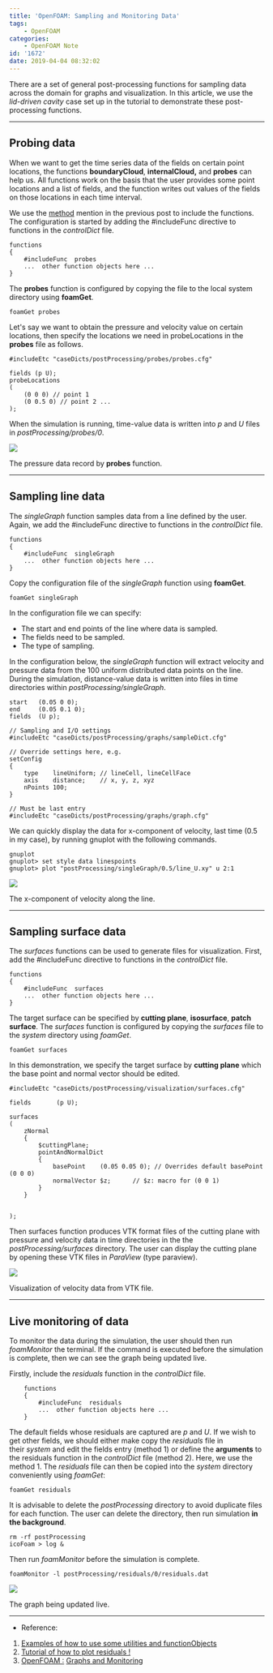 ```yaml
---
title: 'OpenFOAM: Sampling and Monitoring Data'
tags:
    - OpenFOAM
categories: 
    - OpenFOAM Note
id: '1672'
date: 2019-04-04 08:32:02
---
```


There are a set of general post-processing functions for sampling data across the domain for graphs and visualization. In this article, we use the *lid-driven cavity* case set up in the tutorial to demonstrate these post-processing functions.

<!-- more -->

* * *

Probing data
------------

When we want to get the time series data of the fields on certain point locations, the functions **boundaryCloud**, **internalCloud,** and **probes** can help us. All functions work on the basis that the user provides some point locations and a list of fields, and the function writes out values of the fields on those locations in each time interval.

We use the [method](https://bhlin.co.network/wp/2019/04/04/openfoam-tutorial-extracting-numerical-data-from-case/#method1) mention in the previous post to include the functions. The configuration is started by adding the #includeFunc directive to functions in the _controlDict_ file.

    functions 
    { 
        #includeFunc  probes 
        ...  other function objects here ...  
    }

The **probes** function is configured by copying the file to the local system directory using **foamGet**.

    foamGet probes

Let's say we want to obtain the pressure and velocity value on certain locations, then specify the locations we need in probeLocations in the **probes** file as follows.

    #includeEtc "caseDicts/postProcessing/probes/probes.cfg"
    
    fields (p U);
    probeLocations
    (
        (0 0 0) // point 1
        (0 0.5 0) // point 2 ...
    );

When the simulation is running, time-value data is written into _p_ and _U_ files in _postProcessing/probes/0_.

![](https://bhlin.co.network/wp/wp-content/uploads/2019/04/螢幕快照-2019-04-15-160315.png)

The pressure data record by **probes** function.

* * *

Sampling line data
------------------

The _singleGraph_ function samples data from a line defined by the user. Again, we add the #includeFunc directive to functions in the _controlDict_ file.

    functions 
    { 
        #includeFunc  singleGraph 
        ...  other function objects here ...  
    }

Copy the configuration file of the _singleGraph_ function using **foamGet**.  

    foamGet singleGraph

In the configuration file we can specify:

*   The start and end points of the line where data is sampled.
*   The fields need to be sampled.
*   The type of sampling.

In the configuration below, the _singleGraph_ function will extract velocity and pressure data from the 100 uniform distributed data points on the line. During the simulation, distance-value data is written into files in time directories within _postProcessing/singleGraph_.

    start   (0.05 0 0);
    end     (0.05 0.1 0);
    fields  (U p);

    // Sampling and I/O settings
    #includeEtc "caseDicts/postProcessing/graphs/sampleDict.cfg"

    // Override settings here, e.g.
    setConfig
    {
        type    lineUniform; // lineCell, lineCellFace
        axis    distance;    // x, y, z, xyz
        nPoints 100;
    }

    // Must be last entry
    #includeEtc "caseDicts/postProcessing/graphs/graph.cfg"

We can quickly display the data for x-component of velocity, last time (0.5 in my case), by running gnuplot with the following commands.

    gnuplot 
    gnuplot> set style data linespoints 
    gnuplot> plot "postProcessing/singleGraph/0.5/line_U.xy" u 2:1

![](https://bhlin.co.network/wp/wp-content/uploads/2019/04/DD.png)

The x-component of velocity along the line.

* * *

Sampling surface data
---------------------

The _surfaces_ functions can be used to generate files for visualization. First, add the #includeFunc directive to functions in the _controlDict_ file.

    functions 
    { 
        #includeFunc  surfaces 
        ...  other function objects here ...  
    }

The target surface can be specified by **cutting plane**, **isosurface**, **patch surface**. The _surfaces_ function is configured by copying the _surfaces_ file to the _system_ directory using _foamGet_.

    foamGet surfaces

In this demonstration, we specify the target surface by **cutting plane** which the base point and normal vector should be edited.

    #includeEtc "caseDicts/postProcessing/visualization/surfaces.cfg"
    
    fields       (p U);
    
    surfaces
    (
        zNormal
        {
            $cuttingPlane;
            pointAndNormalDict
            {
                basePoint    (0.05 0.05 0); // Overrides default basePoint (0 0 0)
                normalVector $z;      // $z: macro for (0 0 1)
            }
        }
    
    
    );

Then surfaces function produces VTK format files of the cutting plane with pressure and velocity data in time directories in the the _postProcessing/surfaces_ directory. The user can display the cutting plane by opening these VTK files in _ParaView_ (type paraview).

![](https://bhlin.co.network/wp/wp-content/uploads/2019/04/DD-1.png)

Visualization of velocity data from VTK file.

* * *

Live monitoring of data
-----------------------

To monitor the data during the simulation, the user should then run _foamMonitor_ the terminal. If the command is executed before the simulation is complete, then we can see the graph being updated live.

Firstly, include the _residuals_ function in the _controlDict_ file.  

        functions 
        { 
            #includeFunc  residuals 
            ...  other function objects here ...  
        }

The default fields whose residuals are captured are _p_ and _U_. If we wish to get other fields, we should either make copy the _residuals_ file in their _system_ and edit the fields entry (method 1) or define the **arguments** to the residuals function in the _controlDict_ file (method 2). Here, we use the method 1. The _residuals_ file can then be copied into the _system_ directory conveniently using _foamGet_:

    foamGet residuals

It is advisable to delete the _postProcessing_ directory to avoid duplicate files for each function. The user can delete the directory, then run simulation **in the background**.

    rm -rf postProcessing
    icoFoam > log &

Then run _foamMonitor_ before the simulation is complete.

    foamMonitor -l postProcessing/residuals/0/residuals.dat

![](https://bhlin.co.network/wp/wp-content/uploads/2019/04/Webp.net-gifmaker.gif)

The graph being updated live.

* * *

*   Reference:

1.  [Examples of how to use some utilities and functionObjects](https://pingpong.chalmers.se/public/pp/public_courses/course07056/published/1497955220499/resourceId/3711490/content/UploadedResources/someUtilitiesAndFunctionObjects.pdf)
2.  [Tutorial of how to plot residuals !](https://www.cfd-online.com/Forums/openfoam-community-contributions/64146-tutorial-how-plot-residuals.html)
3.  [OpenFOAM :](http://hmf.enseeiht.fr/travaux/projnum/book/export/html/901) [Graphs and Monitoring](https://cfd.direct/openfoam/user-guide/v6-graphs-monitoring/)